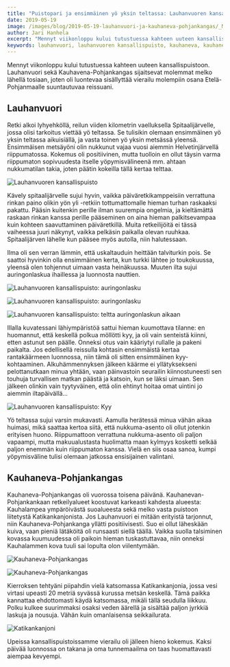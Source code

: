 ```yaml
---
title: "Puistopari ja ensimmäinen yö yksin teltassa: Lauhanvuoren kansallispuisto & Kauhanevan-Pohjankankaan kansallispuisto"
date: 2019-05-19
image: /images/blog/2019-05-19-lauhanvuori-ja-kauhaneva-pohjankangas/_MG_4775-HDR_thumb.jpg
author: Jari Hanhela
excerpt: "Mennyt viikonloppu kului tutustuessa kahteen uuteen kansallispuistoon. Lauhanvuori sekä Kauhavena-Pohjankangas sijaitsevat molemmat melko lähellä tosiaan, joten oli luontevaa sisällyttää vierailu molempiin osana Etelä-Pohjanmaalle suuntautuvaa reissuani."
keywords: lauhanvuori, lauhanvuoren kansallispuisto, kauhaneva, kauhaneva-pohjankangas, kauhanevan-pohjankankaan kansallispuisto
---
```


Mennyt viikonloppu kului tutustuessa kahteen uuteen kansallispuistoon. Lauhanvuori sekä Kauhavena-Pohjankangas sijaitsevat molemmat melko lähellä tosiaan, joten oli luontevaa sisällyttää vierailu molempiin osana Etelä-Pohjanmaalle suuntautuvaa reissuani.

## Lauhanvuori

Retki alkoi lyhyehköllä, reilun viiden kilometrin vaelluksella Spitaalijärvelle, jossa olisi tarkoitus viettää yö teltassa. Se tulisikin olemaan ensimmäinen yö yksin teltassa aikuisiällä, ja vasta toinen yö yksin metsässä yleensä. Ensimmäisen metsäyöni olin nukkunut vajaa vuosi aiemmin Helvetinjärvellä riippumatossa. Kokemus oli positiivinen, mutta tuolloin en ollut täysin varma riippumaton sopivuudesta itselle yöpymisvälineenä mm. ahtaan nukkumatilan takia, joten päätin kokeilla tällä kertaa telttaa.

![Lauhanvuoren kansallispuisto](/images/blog/2019-05-19-lauhanvuori-ja-kauhaneva-pohjankangas/_MG_4708-Pano_thumb.jpg)

Kävely spitaalijärvelle sujui hyvin, vaikka päiväretkikamppeisiin verrattuna rinkan paino olikin yön yli -retkiin tottumattomalle hieman turhan raskaaksi pakattu. Pääsin kuitenkin perille ilman suurempia ongelmia, ja kieltämättä raskaan rinkan kanssa perille pääseminen on aina hieman palkitsevampaa kuin kohteen saavuttaminen päiväretkillä. Muita retkeilijöitä ei tässä vaiheessa juuri näkynyt, vaikka pelkäsin paikalla olevan ruuhkaa. Spitaalijärven lähelle kun pääsee myös autolla, niin halutessaan.

Ilma oli sen verran lämmin, että uskaltauduin heittään talviturkin pois. Se saattoi hyvinkin olla ensimmäinen kerta, kun turkki lähtee jo toukokuussa, yleensä olen tohjennut uimaan vasta heinäkuussa. Muuten ilta sujui auringonlaskua ihaillessa ja luonnosta nauttien.

![Lauhanvuoren kansallispuisto: auringonlasku](/images/blog/2019-05-19-lauhanvuori-ja-kauhaneva-pohjankangas/_MG_4775-HDR_thumb.jpg)

![Lauhanvuoren kansallispuisto: auringonlasku](/images/blog/2019-05-19-lauhanvuori-ja-kauhaneva-pohjankangas/_MG_4919-HDR_thumb.jpg)

![Lauhanvuoren kansallispuisto: teltta auringonlaskun aikaan](/images/blog/2019-05-19-lauhanvuori-ja-kauhaneva-pohjankangas/_MG_4923-HDR_thumb.jpg)

Illalla kuvatessani lähiympäristöä sattui hieman kuumottava tilanne: en huomannut, että keskellä polkua möllötti kyy, ja oli vain senteistä kiinni, etten astunut sen päälle. Onneksi otus vain kääriytyi rullalle ja pakeni paikalta. Jos edellisellä reissulla kohtasin ensimmäistä kertaa rantakäärmeen luonnossa, niin tämä oli sitten ensimmäinen kyy-kohtaaminen. Alkuhämmennyksen jälkeen käärme ei yllätyksekseni pelottanutkaan minua yhtään, vaan päinvastoin seurailin kiinnostuneesti sen touhuja turvallisen matkan päästä ja katsoin, kun se läksi uimaan. Sen jälkeen olinkin vain tyytyväinen, että olin ehtinyt hoitaa omat uintini jo aiemmin iltapäivällä...

![Lauhanvuoren kansallispuisto: Kyy](/images/blog/2019-05-19-lauhanvuori-ja-kauhaneva-pohjankangas/kyy_thumb.jpg)

Yö teltassa sujui varsin mukavasti. Aamulla herätessä minua vähän aikaa huimasi, mikä saattaa kertoa siitä, että nukkuma-asento oli ollut jotenkin erityisen huono. Riippumattoon verrattuna nukkuma-asento oli paljon vapaampi, mutta makuualustasta huolimatta maan kylmyys kosketti selkää paljon enemmän kuin riippumaton kanssa. Vielä en siis osaa sanoa, kumpi yöpymisväline tulisi olemaan jatkossa ensisijainen valintani.

## Kauhaneva-Pohjankangas

Kauhaneva-Pohjankangas oli vuorossa toisena päivänä. Kauhanevan-Pohjankankaan retkeilyalueet koostuvat karkeasti kahdesta alueesta: Kauhalampea ympäröivästä suoalueesta sekä melko vasta puistoon liitetystä Katikankanjonista. Jos Lauhanvuori ei mitään erityistä tarjonnut, niin Kauhaneva-Pohjankanga yllätti positiivisesti. Suo ei ollut läheskään kuiva, vaan pieniä lätäköitä oli runsaasti siellä täällä. Vaikka suolla talsiminen kovassa kuumuudessa oli paikoin hieman tuskastuttavaa, niin onneksi Kauhalammen kova tuuli sai lopulta olon viilentymään.

![Kauhaneva-Pohjankangas](/images/blog/2019-05-19-lauhanvuori-ja-kauhaneva-pohjankangas/_MG_5024-Pano_thumb.jpg)

![Kauhaneva-Pohjankangas](/images/blog/2019-05-19-lauhanvuori-ja-kauhaneva-pohjankangas/DJI_0372-HDR-Pano_thumb.jpg)

Kierroksen tehtyäni piipahdin vielä katsomassa Katikankanjonia, jossa vesi virtasi upeasti 20 metriä syvässä kurussa metsän keskellä. Tämä paikka kannattaa ehdottomasti käydä katsomassa, mikäli tällä seudulla liikkuu. Polku kulkee suurimmaksi osaksi veden äärellä ja sisältää paljon jyrkkiä laskuja ja nousuja. Vähän kuin omanlaisensa seikkailurata.

![Katikankanjoni](/images/blog/2019-05-19-lauhanvuori-ja-kauhaneva-pohjankangas/DJI_0397-HDR_thumb.jpg)

Upeissa kansallispuistoissamme vierailu oli jälleen hieno kokemus. Kaksi päivää luonnossa on takana ja oma tunnemaailma on taas huomattavasti aiempaa kevyempi.





